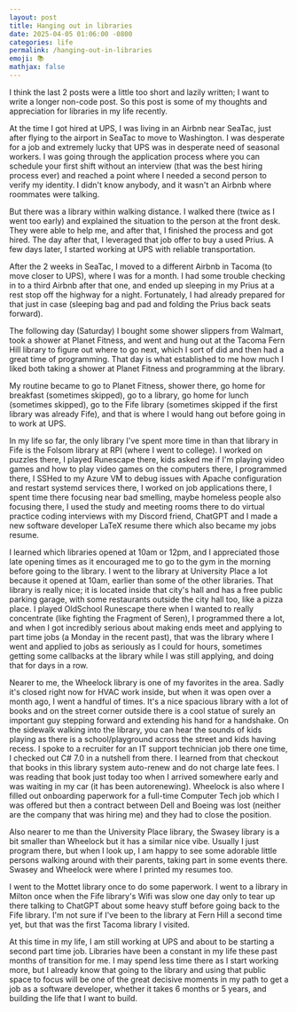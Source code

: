 ```yaml
---
layout: post
title: Hanging out in libraries
date: 2025-04-05 01:06:00 -0800
categories: life
permalink: /hanging-out-in-libraries
emoji: 📚
mathjax: false
---
```


I think the last 2 posts were a little too short and lazily written; I want to write a longer non-code post. So this post is some of my thoughts and appreciation for libraries in my life recently.

At the time I got hired at UPS, I was living in an Airbnb near SeaTac, just after flying to the airport in SeaTac to move to Washington. I was desperate for a job and extremely lucky that UPS was in desperate need of seasonal workers. I was going through the application process where you can schedule your first shift without an interview (that was the best hiring process ever) and reached a point where I needed a second person to verify my identity. I didn't know anybody, and it wasn't an Airbnb where roommates were talking.

But there was a library within walking distance. I walked there (twice as I went too early) and explained the situation to the person at the front desk. They were able to help me, and after that, I finished the process and got hired. The day after that, I leveraged that job offer to buy a used Prius. A few days later, I started working at UPS with reliable transportation.

After the 2 weeks in SeaTac, I moved to a different Airbnb in Tacoma (to move closer to UPS), where I was for a month. I had some trouble checking in to a third Airbnb after that one, and ended up sleeping in my Prius at a rest stop off the highway for a night. Fortunately, I had already prepared for that just in case (sleeping bag and pad and folding the Prius back seats forward).

The following day (Saturday) I bought some shower slippers from Walmart, took a shower at Planet Fitness, and went and hung out at the Tacoma Fern Hill library to figure out where to go next, which I sort of did and then had a great time of programming. That day is what established to me how much I liked both taking a shower at Planet Fitness and programming at the library.

My routine became to go to Planet Fitness, shower there, go home for breakfast (sometimes skipped), go to a library, go home for lunch (sometimes skipped), go to the Fife library (sometimes skipped if the first library was already Fife), and that is where I would hang out before going in to work at UPS. 

In my life so far, the only library I've spent more time in than that library in Fife is the Folsom library at RPI (where I went to college). I worked on puzzles there, I played Runescape there, kids asked me if I'm playing video games and how to play video games on the computers there, I programmed there, I SSHed to my Azure VM to debug issues with Apache configuration and restart systemd services there, I worked on job applications there, I spent time there focusing near bad smelling, maybe homeless people also focusing there, I used the study and meeting rooms there to do virtual practice coding interviews with my Discord friend, ChatGPT and I made a new software developer LaTeX resume there which also became my jobs resume.

I learned which libraries opened at 10am or 12pm, and I appreciated those late opening times as it encouraged me to go to the gym in the morning before going to the library. I went to the library at University Place a lot because it opened at 10am, earlier than some of the other libraries. That library is really nice; it is located inside that city's hall and has a free public parking garage, with some restaurants outside the city hall too, like a pizza place. I played OldSchool Runescape there when I wanted to really concentrate (like fighting the Fragment of Seren), I programmed there a lot, and when I got incredibly serious about making ends meet and applying to part time jobs (a Monday in the recent past), that was the library where I went and applied to jobs as seriously as I could for hours, sometimes getting some callbacks at the library while I was still applying, and doing that for days in a row.

Nearer to me, the Wheelock library is one of my favorites in the area. Sadly it's closed right now for HVAC work inside, but when it was open over a month ago, I went a handful of times. It's a nice spacious library with a lot of books and on the street corner outside there is a cool statue of surely an important guy stepping forward and extending his hand for a handshake. On the sidewalk walking into the library, you can hear the sounds of kids playing as there is a school/playground across the street and kids having recess. I spoke to a recruiter for an IT support technician job there one time, I checked out C# 7.0 in a nutshell from there. I learned from that checkout that books in this library system auto-renew and do not charge late fees. I was reading that book just today too when I arrived somewhere early and was waiting in my car (it has been autorenewing). Wheelock is also where I filled out onboarding paperwork for a full-time Computer Tech job which I was offered but then a contract between Dell and Boeing was lost (neither are the company that was hiring me) and they had to close the position.

Also nearer to me than the University Place library, the Swasey library is a bit smaller than Wheelock but it has a similar nice vibe. Usually I just program there, but when I look up, I am happy to see some adorable little persons walking around with their parents, taking part in some events there. Swasey and Wheelock were where I printed my resumes too.

I went to the Mottet library once to do some paperwork. I went to a library in Milton once when the Fife library's Wifi was slow one day only to tear up there talking to ChatGPT about some heavy stuff before going back to the Fife library. I'm not sure if I've been to the library at Fern Hill a second time yet, but that was the first Tacoma library I visited.

At this time in my life, I am still working at UPS and about to be starting a second part time job. Libraries have been a constant in my life these past months of transition for me. I may spend less time there as I start working more, but I already know that going to the library and using that public space to focus will be one of the great decisive moments in my path to get a job as a software developer, whether it takes 6 months or 5 years, and building the life that I want to build.
